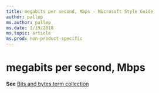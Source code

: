 ```yaml
---
title: megabits per second, Mbps - Microsoft Style Guide
author: pallep
ms.author: pallep
ms.date: 1/19/2018
ms.topic: article
ms.prod: non-product-specific
---
```


# megabits per second, Mbps

**See** [Bits and bytes term collection](/style-guide/a-z-word-list-term-collections/term-collections/bits-bytes-terms)
